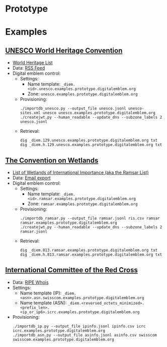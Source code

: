 # Prototype



# Examples

## [UNESCO World Heritage Convention](https://whc.unesco.org/)
 - [World Heritage List](https://whc.unesco.org/en/list/)
 - Data: [RSS Feed](https://whc.unesco.org/en/list/rss/)
 - Digital emblem control:
   - Settings:
     - Name template: `_diem.<id>.unesco.examples.prototype.digitalemblem.org`
     - Zone: `unesco.examples.prototype.digitalemblem.org`
   - Provisioning:
     ```
     ./importdb_unesco.py --output_file unesco.jsonl unesco-sites.xml unesco unesco.examples.prototype.digitalemblem.org
     ./createjwt.py --human_readable --update_dns --subzone_labels 2 unesco.jsonl 
     ```
   - Retrieval:
     ```
     dig _diem.129.unesco.examples.prototype.digitalemblem.org txt
     dig _diem.h.129.unesco.examples.prototype.digitalemblem.org txt
     ```

## [The Convention on Wetlands](https://ramsar.org/)
 - [List of Wetlands of International Importance (aka the Ramsar List)](https://rsis.ramsar.org/#list)
 - Data: [Email export](https://rsis.ramsar.org/#exports)
 - Digital emblem control:
   - Settings:
     - Name template: `_diem.<id>.ramsar.examples.prototype.digitalemblem.org`
     - Zone: `ramsar.examples.prototype.digitalemblem.org`
   - Provisioning:
     ```
     ./importdb_ramsar.py --output_file ramsar.jsonl ris.csv ramsar ramsar.examples.prototype.digitalemblem.org
     ./createjwt.py --human_readable --update_dns --subzone_labels 2 ramsar.jsonl 
     ```
   - Retrieval:
     ```
     dig _diem.813.ramsar.examples.prototype.digitalemblem.org txt
     dig _diem.h.813.ramsar.examples.prototype.digitalemblem.org txt
     ```

## [International Committee of the Red Cross](https://www.icrc.org/)
   - Data: [RIPE Whois](https://apps.db.ripe.net/db-web-ui/query?bflag=false&dflag=false&rflag=true&searchtext=80.94.146.0&source=RIPE)
   - Settings:
     - Name template (IP): `_diem.<asn>.asn.swisscom.examples.prototype.digitalemblem.org`
     - Name template (ASN): `_diem.<reversed_octets_minimized>.<prefix_len>.<ip_or_ip6>.icrc.examples.prototype.digitalemblem.org`
   - Provisioning:
     ```
     ./importdb_ip.py --output_file ipinfo.jsonl ipinfo.csv icrc icrc.examples.prototype.digitalemblem.org
     ./importdb_asn.py --output_file asinfo.jsonl asinfo.csv swisscom swisscom.examples.prototype.digitalemblem.org
     ```
